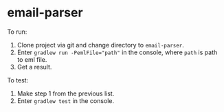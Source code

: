 # email-parser

To run:     
1. Clone project via git and change directory to `email-parser`.          
2. Enter `gradlew run -PemlFile="path"` in the console, where `path` is path to eml file.                 
3. Get a result.        

To test:         
1. Make step 1 from the previous list.         
2. Enter `gradlew test` in the console.
